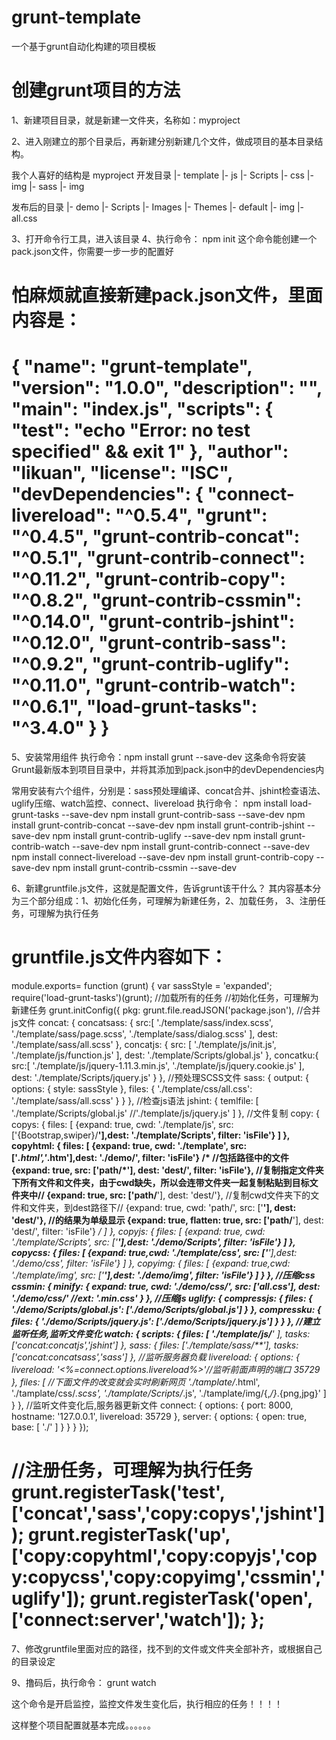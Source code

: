 # grunt-template
一个基于grunt自动化构建的项目模板

创建grunt项目的方法
========================

1、新建项目目录，就是新建一文件夹，名称如：myproject

2、进入刚建立的那个目录后，再新建分别新建几个文件，做成项目的基本目录结构。

我个人喜好的结构是
myproject
开发目录
|- template
       |-   js
       |-   Scripts
       |-   css
              |-   img
       |-   sass
       |-   img

发布后的目录
|- demo
       |- Scripts
       |-  Images
       |-  Themes
               |-  default
                         |-  img
                         |-  all.css

       
3、打开命令行工具，进入该目录
4、执行命令： npm init
     这个命令能创建一个pack.json文件，你需要一步一步的配置好

怕麻烦就直接新建pack.json文件，里面内容是：
=================================================
{
"name": "grunt-template",
"version": "1.0.0",
"description": "",
"main": "index.js",
"scripts": {
"test": "echo \"Error: no test specified\" && exit 1"
},
"author": "likuan",
"license": "ISC",
"devDependencies": {
"connect-livereload": "^0.5.4",
"grunt": "^0.4.5",
"grunt-contrib-concat": "^0.5.1",
"grunt-contrib-connect": "^0.11.2",
"grunt-contrib-copy": "^0.8.2",
"grunt-contrib-cssmin": "^0.14.0",
"grunt-contrib-jshint": "^0.12.0",
"grunt-contrib-sass": "^0.9.2",
"grunt-contrib-uglify": "^0.11.0",
"grunt-contrib-watch": "^0.6.1",
"load-grunt-tasks": "^3.4.0"
}
}
====================================================

5、安装常用组件
执行命令：npm install grunt --save-dev
这条命令将安装Grunt最新版本到项目目录中，并将其添加到pack.json中的devDependencies内

常用安装有六个组件，分别是：sass预处理编译、concat合并、jshint检查语法、uglify压缩、watch监控、connect、livereload
执行命令：
npm install load-grunt-tasks --save-dev
npm install grunt-contrib-sass  --save-dev
npm install grunt-contrib-concat  --save-dev
npm install grunt-contrib-jshint  --save-dev
npm install grunt-contrib-uglify  --save-dev
npm install grunt-contrib-watch  --save-dev
npm install grunt-contrib-connect  --save-dev
npm install connect-livereload  --save-dev
npm install grunt-contrib-copy  --save-dev
npm install grunt-contrib-cssmin  --save-dev


6、新建gruntfile.js文件，这就是配置文件，告诉grunt该干什么？
其内容基本分为三个部分组成：1、初始化任务，可理解为新建任务，2、加载任务， 3、注册任务，可理解为执行任务

gruntfile.js文件内容如下：
============================================================
module.exports= function (grunt) {
var sassStyle = 'expanded';
require('load-grunt-tasks')(grunt); //加载所有的任务
//初始化任务，可理解为新建任务
grunt.initConfig({
pkg: grunt.file.readJSON('package.json'),
//合并js文件
concat: {
concatsass: {
src:[
'./template/sass/index.scss',
'./template/sass/page.scss',
'./template/sass/dialog.scss'
],
dest: './template/sass/all.scss'
},
concatjs: {
src: [
'./template/js/init.js',
'./template/js/function.js'
],
dest: './template/Scripts/global.js'
},
concatku:{
src:[
'./template/js/jquery-1.11.3.min.js',
'./template/js/jquery.cookie.js'
],
dest: './template/Scripts/jquery.js'
}
        },
//预处理SCSS文件
sass: {
output: {
options: {
style: sassStyle
},
files: {
'./template/css/all.css': './template/sass/all.scss'
}
            }
        },
//检查js语法
jshint: {
temlfile: [
'./template/Scripts/global.js'
//'./template/js/jquery.js'
]
        },
//文件复制
copy: {
copys: {
files: [
                    {expand: true, cwd: './template/js', src: ['{Bootstrap,swiper}/**'],dest: './template/Scripts', filter: 'isFile'}
                ]
            },
copyhtml: {
files: [
                    {expand: true, cwd: './template', src: ['*.html','*.htm'],dest: './demo/', filter: 'isFile'}
/*
                    //包括路径中的文件
                    {expand: true, src: ['path/*'], dest: 'dest/', filter: 'isFile'},
                    //复制指定文件夹下所有文件和文件夹，由于cwd缺失，所以会连带文件夹一起复制粘贴到目标文件夹中//
                    {expand: true, src: ['path/**'], dest: 'dest/'},
                     //复制cwd文件夹下的文件和文件夹，到dest路径下//
                    {expand: true, cwd: 'path/', src: ['**'], dest: 'dest/'},
                    //的结果为单级显示
                    {expand: true, flatten: true, src: ['path/**'], dest: 'dest/', filter: 'isFile'}
                    */
]
            },
copyjs: {
files: [
                    {expand: true, cwd: './template/Scripts', src: ['**'],dest: './demo/Scripts', filter: 'isFile'}
                ]
            },
copycss: {
files: [
                    {expand: true,cwd: './template/css', src: ['**'],dest: './demo/css', filter: 'isFile'}
                ]
            },
copyimg: {
files: [
                    {expand: true,cwd: './template/img', src: ['**'],dest: './demo/img', filter: 'isFile'}
                ]
            }
        },
//压缩css
cssmin: {
minify: {
expand: true,
cwd: './demo/css/',
src: ['all.css'],
dest: './demo/css/'
//ext: '.min.css'
}
        },
//压缩js
uglify: {
compressjs: {
files: {
'./demo/Scripts/global.js': ['./demo/Scripts/global.js']
                }
            },
compressku: {
files: {
'./demo/Scripts/jquery.js': ['./demo/Scripts/jquery.js']
                }
            }
        },
//建立监听任务,监听文件变化
watch: {
scripts: {
files: [
'./template/js/**'
],
tasks: ['concat:concatjs','jshint']
            },
sass: {
files: ['./template/sass/**'],
tasks: ['concat:concatsass','sass']
            },
//监听服务器负载
livereload: {
options: {
livereload: '<%=connect.options.livereload%>'//监听前面声明的端口  35729
},
files: [  //下面文件的改变就会实时刷新网页
'./tamplate/*.html',
'./tamplate/css/*.scss',
'./tamplate/Scripts/*.js',
'./tamplate/img/{,*/}*.{png,jpg}'
]
            }
        },
//监听文件变化后,服务器更新文件
connect: {
options: {
port: 8000,
hostname: '127.0.0.1',
livereload: 35729
},
server: {
options: {
open: true,
base: [
'./'
]
              }
          }
      }
    });

//注册任务，可理解为执行任务
grunt.registerTask('test', ['concat','sass','copy:copys','jshint']);
grunt.registerTask('up',['copy:copyhtml','copy:copyjs','copy:copycss','copy:copyimg','cssmin','uglify']);
grunt.registerTask('open', ['connect:server','watch']);
};
===============================================================

7、修改gruntfile里面对应的路径，找不到的文件或文件夹全部补齐，或根据自己的目录设定

9、撸码后，执行命令：
grunt watch

这个命令是开启监控，监控文件发生变化后，执行相应的任务！！！！

这样整个项目配置就基本完成。。。。。。
